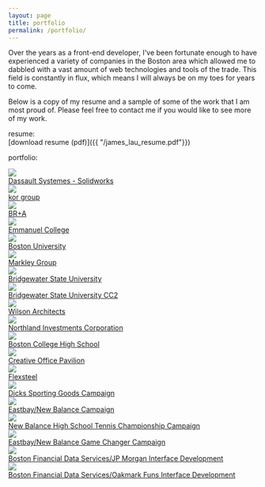 ```yaml
---
layout: page
title: portfolio
permalink: /portfolio/
---
```


Over the years as a front-end developer, I've been fortunate enough to have experienced a variety of companies in the Boston area which allowed me to dabbled with a vast amount of web technologies and tools of the trade. This field is constantly in flux, which means I will always be on my toes for years to come.

Below is a copy of my resume and a sample of some of the work that I am most proud of. Please feel free to contact me if you would like to see more of my work. 

resume:  
[download resume (pdf)]({{ "/james_lau_resume.pdf"}})

portfolio:

<main class="page-content" aria-label="Content">
  <div class="wrapper">

  <div class="portfolio-thumb">
    <a href="/portfolio/dassault-systemes-solidworks/"><img src="/img/thumbs/thumb-ds-solidworks-homepage.png"></a>
    <div class="portfolio-thumb-link"><a href="/portfolio/dassault-systemes-solidworks/">Dassault Systemes - Solidworks</a></div>
  </div>

  <div class="portfolio-thumb">
    <a href="/portfolio/kor-website/"><img src="/img/thumbs/thumb-kor-homepage.png"></a>
    <div class="portfolio-thumb-link"><a href="/portfolio/kor-website/">kor group</a></div>
  </div>

  <div class="portfolio-thumb">
      <a href="/portfolio/bra-website/"><img src="/img/thumbs/thumb-bra-homepage.png"></a>
      <div class="portfolio-thumb-link"><a href="/portfolio/bra-website/">BR+A</a></div>
    </div>

  <div class="portfolio-thumb">
    <a href="/portfolio/emmanuel-website/"><img src="/img/thumbs/thumb-emmanuel-homepage.png"></a>
    <div class="portfolio-thumb-link"><a href="/portfolio/emmanuel-website/">Emmanuel College</a></div>
  </div>

  <div class="portfolio-thumb">
    <a href="/portfolio/bu-cahpp-website/"><img src="/img/thumbs/thumb-bu-cahpp-homepage.png"></a>
    <div class="portfolio-thumb-link"><a href="/portfolio/bu-cahpp-website/">Boston University</a></div>
  </div>

  <div class="portfolio-thumb">
      <a href="/portfolio/markley-website/"><img src="/img/thumbs/thumb-markley-connectivity.png"></a>
      <div class="portfolio-thumb-link"><a href="/portfolio/markley-website/">Markley Group</a></div>
  </div>

  <div class="portfolio-thumb">
    <a href="/portfolio/bsu-microsite/"><img src="/img/thumbs/thumb-bsu-homepage.png"></a>
    <div class="portfolio-thumb-link"><a href="/portfolio/bsu-microsite/">Bridgewater State University</a></div>
  </div>

  <div class="portfolio-thumb">
    <a href="/portfolio/bsu-cc2-microsite/"><img src="/img/thumbs/thumb-bsu-cc2-page.png"></a>
    <div class="portfolio-thumb-link"><a href="/portfolio/bsu-cc2-microsite/">Bridgewater State University CC2</a></div>
  </div>

  <div class="portfolio-thumb">
    <a href="/portfolio/wilsonarch-website/"><img src="/img/thumbs/thumb-wilsonarch-homepage.png"></a>
    <div class="portfolio-thumb-link"><a href="/portfolio/wilsonarch-website/">Wilson Architects</a></div>
  </div>

  <div class="portfolio-thumb">
    <a href="/portfolio/northland-website/"><img src="/img/thumbs/thumb-northland-homepage.png"></a>
    <div class="portfolio-thumb-link"><a href="/portfolio/northland-website/">Northland Investments Corporation</a></div>
  </div>

  <div class="portfolio-thumb">
    <a href="/portfolio/bchigh-website/"><img src="/img/thumbs/thumb-bchs-homepage.png"></a>
    <div class="portfolio-thumb-link"><a href="/portfolio/bchigh-website/">Boston College High School</a></div>
  </div>

  <div class="portfolio-thumb">
      <a href="/portfolio/cop-website/"><img src="/img/thumbs/thumb-cop-homepage.png"></a>
      <div class="portfolio-thumb-link"><a href="/portfolio/cop-website/">Creative Office Pavilion</a></div>
  </div>

  <div class="portfolio-thumb">
      <a href="/portfolio/flexsteel-website/"><img src="/img/thumbs/thumb-flexsteel-homepage.png"></a>
      <div class="portfolio-thumb-link"><a href="/portfolio/flexsteel-website/">Flexsteel</a></div>
  </div>

  <div class="portfolio-thumb">
      <a href="/portfolio/dsc-campaign-website/"><img src="/img/thumbs/thumb-dsc-homepage.png"></a>
      <div class="portfolio-thumb-link"><a href="/portfolio/dsc-campaign-website/">Dicks Sporting Goods Campaign</a></div>
  </div>

  <div class="portfolio-thumb">
      <a href="/portfolio/eastbay-nb-campaign-website/"><img src="/img/thumbs/thumb-eb-nb-campaign.png"></a>
      <div class="portfolio-thumb-link"><a href="/portfolio/eastbay-nb-campaign-website/">Eastbay/New Balance Campaign</a></div>
  </div>
  
  <div class="portfolio-thumb">
      <a href="/portfolio/newbalance-tennis-campaign-website/"><img src="/img/thumbs/thumb-eb-nb-tennis-campaign.png"></a>
      <div class="portfolio-thumb-link"><a href="/portfolio/newbalance-tennis-campaign-website/">New Balance High School Tennis Championship Campaign</a></div>
  </div>

  <div class="portfolio-thumb">
      <a href="/portfolio/eastbay-nb-gamechanger-campaign-website/"><img src="/img/thumbs/thumb-eb-nb-gc-campaign.png"></a>
      <div class="portfolio-thumb-link"><a href="/portfolio/eastbay-nb-gamechanger-campaign-website/">Eastbay/New Balance Game Changer Campaign</a></div>
  </div>

  <div class="portfolio-thumb">
      <a href="/portfolio/bfds-jpmorgan-website/"><img src="/img/thumbs/thumb-bfds-jpmorgan-page.png"></a>
      <div class="portfolio-thumb-link"><a href="/portfolio/bfds-jpmorgan-website/">Boston Financial Data Services/JP Morgan Interface Development</a></div>
  </div>

  <div class="portfolio-thumb">
      <a href="/portfolio/bfds-oakmark-website/"><img src="/img/thumbs/thumb-bfds-oakmark-page.png"></a>
      <div class="portfolio-thumb-link"><a href="/portfolio/bfds-oakmark-website/">Boston Financial Data Services/Oakmark Funs Interface Development</a></div>
  </div>

  </div>
</main>

